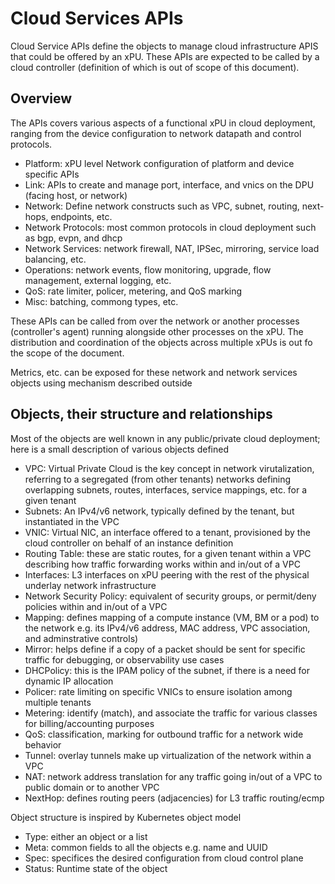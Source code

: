 # Cloud Services APIs

Cloud Service APIs define the objects to manage cloud infrastructure APIS that could be offered by an xPU. These APIs are expected to be called by a cloud controller (definition of which is out of scope of this document).

## Overview

The APIs covers various aspects of a functional xPU in cloud deployment, ranging from the device configuration to network datapath and control protocols.

- Platform: xPU level Network configuration of platform and device specific APIs
- Link: APIs to create and manage port, interface, and vnics on the DPU (facing host, or network)
- Network: Define network constructs such as VPC, subnet, routing, next-hops, endpoints, etc.
- Network Protocols: most common protocols in cloud deployment such as bgp, evpn, and dhcp
- Network Services: network firewall, NAT, IPSec, mirroring, service load balancing, etc.
- Operations: network events, flow monitoring, upgrade, flow management, external logging, etc.
- QoS: rate limiter, policer, metering, and QoS marking
- Misc: batching, commong types, etc.

These APIs can be called from over the network or another processes (controller's agent) running alongside other processes on the xPU. The distribution and coordination of the objects across multiple xPUs is out fo the scope of the document.

Metrics, etc. can be exposed for these network and network services objects using mechanism described outside

## Objects, their structure and relationships

Most of the objects are well known in any public/private cloud deployment; here is a small description of various objects defined

- VPC: Virtual Private Cloud is the key concept in network virutalization, referring to a segregated (from other tenants) networks defining overlapping subnets, routes, interfaces, service mappings, etc. for a given tenant
- Subnets: An IPv4/v6 network, typically defined by the tenant, but instantiated in the VPC
- VNIC: Virtual NIC, an interface offered to a tenant, provisioned by the cloud controller on behalf of an instance definition
- Routing Table: these are static routes, for a given tenant within a VPC describing how traffic forwarding works within and in/out of a VPC
- Interfaces: L3 interfaces on xPU peering with the rest of the physical underlay network infrastructure
- Network Security Policy: equivalent of security groups, or permit/deny policies within and in/out of a VPC
- Mapping: defines mapping of a compute instance (VM, BM or a pod) to the network e.g. its IPv4/v6 address, MAC address, VPC association, and adminstrative controls)
- Mirror: helps define if a copy of a packet should be sent for specific traffic for debugging, or observability use cases
- DHCPolicy: this is the IPAM policy of the subnet, if there is a need for dynamic IP allocation
- Policer: rate limiting on specific VNICs to ensure isolation among multiple tenants
- Metering: identify (match), and associate the traffic for various classes for billing/accounting purposes
- QoS: classification, marking for outbound traffic for a network wide behavior
- Tunnel: overlay tunnels make up virtualization of the network within a VPC
- NAT: network address translation for any traffic going in/out of a VPC to public domain or to another VPC
- NextHop: defines routing peers (adjacencies) for L3 traffic routing/ecmp

Object structure is inspired by Kubernetes object model

- Type: either an object or a list
- Meta: common fields to all the objects e.g. name and UUID
- Spec: specifices the desired configuration from cloud control plane
- Status: Runtime state of the object
